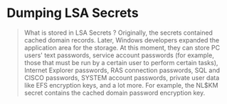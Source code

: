 # Dumping LSA Secrets

>What is stored in LSA Secrets ?
>Originally, the secrets contained cached domain records. Later, Windows developers expanded the application area for the storage. At this moment, they can store PC 
>users' text passwords, service account passwords (for example, those that must be run by a certain user to perform certain tasks), Internet Explorer passwords, RAS 
>connection passwords, SQL and CISCO passwords, SYSTEM account passwords, private user data like EFS encryption keys, and a lot more. For example, the NL$KM secret 
>contains the cached domain password encryption key.
